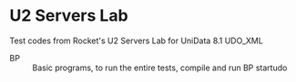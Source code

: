 U2 Servers Lab
==============

Test codes from Rocket's U2 Servers Lab for UniData 8.1 UDO_XML

<dl>
<dt>BP</dt>
<dd>Basic programs, to run the entire tests, compile and run BP startudo</dd>
</dl>
